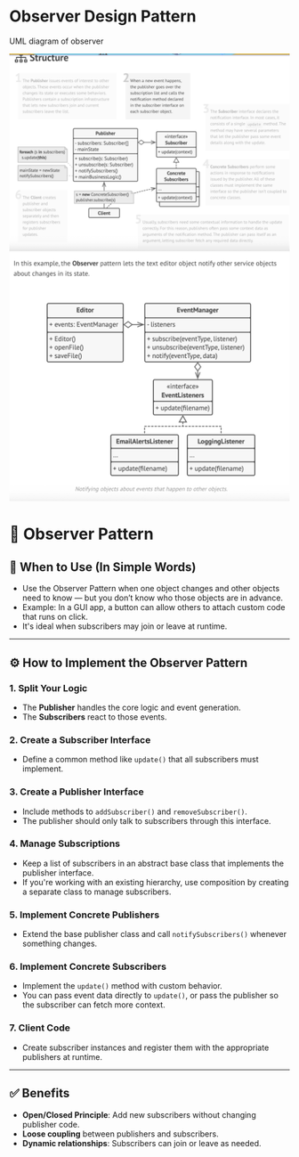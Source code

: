 # Observer Design Pattern

UML diagram of observer

![Schema UML diagram of observer design pattern](Observer-1.png)
![Design of Navigation App using observer design pattern](Observer-2.png)


# 🧩 Observer Pattern

## 📌 When to Use (In Simple Words)

- Use the Observer Pattern when one object changes and other objects need to know — but you don’t know who those objects are in advance.
- Example: In a GUI app, a button can allow others to attach custom code that runs on click.
- It's ideal when subscribers may join or leave at runtime.

---

## ⚙️ How to Implement the Observer Pattern

### 1. Split Your Logic
- The **Publisher** handles the core logic and event generation.
- The **Subscribers** react to those events.

### 2. Create a Subscriber Interface
- Define a common method like `update()` that all subscribers must implement.

### 3. Create a Publisher Interface
- Include methods to `addSubscriber()` and `removeSubscriber()`.
- The publisher should only talk to subscribers through this interface.

### 4. Manage Subscriptions
- Keep a list of subscribers in an abstract base class that implements the publisher interface.
- If you're working with an existing hierarchy, use composition by creating a separate class to manage subscribers.

### 5. Implement Concrete Publishers
- Extend the base publisher class and call `notifySubscribers()` whenever something changes.

### 6. Implement Concrete Subscribers
- Implement the `update()` method with custom behavior.
- You can pass event data directly to `update()`, or pass the publisher so the subscriber can fetch more context.

### 7. Client Code
- Create subscriber instances and register them with the appropriate publishers at runtime.

---

## ✅ Benefits

- **Open/Closed Principle**: Add new subscribers without changing publisher code.
- **Loose coupling** between publishers and subscribers.
- **Dynamic relationships**: Subscribers can join or leave as needed.

